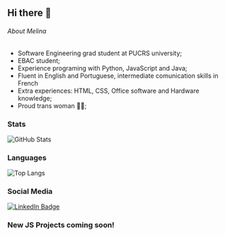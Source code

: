 ## Hi there 👋

###### About Melina

 - Software Engineering grad student at PUCRS university;
 - EBAC student;
 - Experience programing with Python, JavaScript and Java;
 - Fluent in English and Portuguese, intermediate comunication skills in French
 - Extra experiences: HTML, CSS, Office software and Hardware knowledge;
 - Proud trans woman :transgender_flag:;

### Stats
![GitHub Stats](https://github-readme-stats.vercel.app/api?username=melrvg&theme=transparent&bg_color=000&border_color=30A3DC&show_icons=true&icon_color=30A3DC&title_color=E94D5F&text_color=FFF)

### Languages

![Top Langs](https://github-readme-stats-git-masterrstaa-rickstaa.vercel.app/api/top-langs/?username=melrvg&layout=compact&bg_color=000&border_color=30A3DC&title_color=E94D5F&text_color=FFF)

### Social Media

<div id="badges">
  <a href="www.linkedin.com/in/melina-veloso-463aaa356">
    <img src="https://img.shields.io/badge/LinkedIn-blue?style=for-the-badge&logo=linkedin&logoColor=white" alt="LinkedIn Badge"/>
  </a>
</div>

### New JS Projects coming soon!
